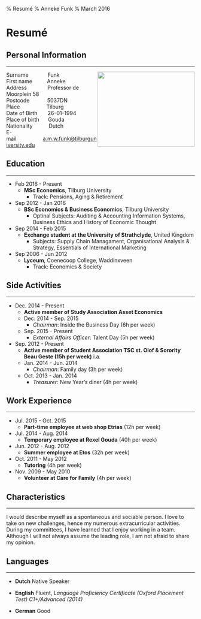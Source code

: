 % Resumé
% Anneke Funk
% March 2016

Resumé
=======

## Personal Information
----------

Surname &nbsp;&nbsp;&nbsp;&nbsp;&nbsp;&nbsp;&nbsp;&nbsp;&nbsp;&nbsp;&nbsp;&nbsp;Funk &nbsp;&nbsp;&nbsp;&nbsp;&nbsp;&nbsp;&nbsp;&nbsp;&nbsp;&nbsp;&nbsp;&nbsp; <img style="float: right;" src="https://scontent-amt2-1.xx.fbcdn.net/v/l/t1.0-9/12798840_835939176516169_7856291541095999586_n.jpg?oh=71bd4beadee3dce292463f7bb27dd88d&oe=587E5A40" width="260" height="200" />  
First name&nbsp;&nbsp;&nbsp;&nbsp;&nbsp;&nbsp; &nbsp;&nbsp; Anneke  
Address&nbsp;&nbsp;&nbsp;&nbsp;&nbsp;&nbsp;&nbsp;&nbsp;&nbsp;&nbsp;&nbsp;&nbsp;&nbsp;  Professor de Moorplein 58  
Postcode&nbsp;&nbsp;&nbsp;&nbsp;&nbsp;&nbsp;&nbsp;&nbsp;&nbsp;&nbsp;&nbsp;&nbsp;5037DN  
Place&nbsp;&nbsp;&nbsp;&nbsp;&nbsp;&nbsp;&nbsp;&nbsp;&nbsp;&nbsp;&nbsp;&nbsp;&nbsp;&nbsp;&nbsp;&nbsp;&nbsp;&nbsp;Tilburg  
Date of Birth&nbsp;&nbsp;&nbsp;&nbsp;&nbsp;&nbsp;&nbsp;26-01-1994  
Place of birth&nbsp;&nbsp;&nbsp;&nbsp;&nbsp;&nbsp;Gouda  
Nationality&nbsp;&nbsp;&nbsp;&nbsp;&nbsp;&nbsp;&nbsp;&nbsp;&nbsp;&nbsp; Dutch  
E-mail&nbsp;&nbsp;&nbsp;&nbsp;&nbsp;&nbsp;&nbsp;&nbsp;&nbsp;&nbsp;&nbsp;&nbsp;&nbsp;&nbsp;&nbsp;&nbsp;&nbsp;&nbsp;a.m.w.funk@tilburguniversity.edu

## Education
----------

* Feb 2016 - Present  
	* **MSc Economics**, Tilburg University
		- Track: Pensions, Aging & Retirement
* Sep 2012 - Jan 2016
	* **BSc Economics & Business Economics**, Tilburg University
		* Optinal Subjects: Auditing & Accounting Information Systems, Business Ethics and History of Economic Thought
* Sep 2014 - Feb 2015
	* **Exchange student at the University of Strathclyde**, United Kingdom
		* Subjects: Supply Chain Managament, Organisational Analysis & Strategy, Essentials of International Marketing
* Sep 2006 - Jun 2012
	* **Lyceum**, Coenecoop College, Waddinxveen
		* Track: Economics & Society

## Side Activities
-------------

* Dec. 2014 - Present
	* **Active member of Study Association Asset Economics**
	* Dec. 2014 - Sep. 2015
		* *Chairman*: Inside the Business Day (6h per week)
	*	Sep. 2015 - Present
		*	*External Affairs Officer*: Talent Day (5h per week)
* Sep. 2012 - Present
	* **Active member of Student Association TSC st. Olof & Sorority Beau Geste (15h per week)** i.a.
	*  Jan. 2014 - Jun. 2014
		*  *Chairman*: Family day (3h per week)
	* Oct. 2013 - Jan. 2014
		* *Treasurer*: New Year’s diner (4h per week)

## Work Experience
--------

* Jul. 2015 - Oct. 2015
	* **Part-time employee at web shop Etrias** (12h per week)
* Jul. 2014 - Aug. 2014
	* **Temporary employee at Rexel Gouda** (40h per week)
* Jun. 2012 - Aug. 2012
	* **Summer employee at Etos** (32h per week)
* Oct. 2011 - May 2012
	* **Tutoring** (4h per week)
* Nov. 2009 -  May 2010
	* **Volunteer at Care for Family** (4h per week)

## Characteristics
---------
I would describe myself as a spontaneous and sociable person. I love to take on new challenges, hence my numerous extracurricular activities. During my committees, I have learned that I enjoy working in a team. Although I will not always assume the leading role, I am not afraid to share my opinion.

## Languages
-------

* **Dutch** Native Speaker

* **English** Fluent, *Language Proficiency Certificate (Oxford Placement Test) C1+/Advanced (2014)*

* **German** Good
